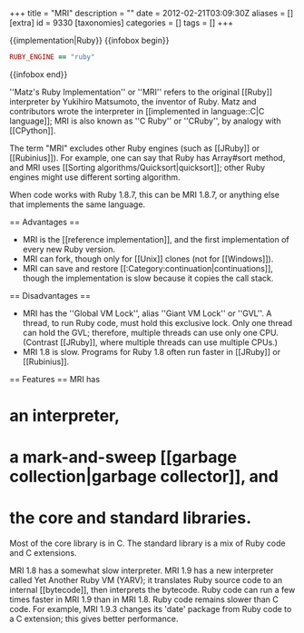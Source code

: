 +++
title = "MRI"
description = ""
date = 2012-02-21T03:09:30Z
aliases = []
[extra]
id = 9330
[taxonomies]
categories = []
tags = []
+++

{{implementation|Ruby}}
{{infobox begin}}
```ruby
RUBY_ENGINE == "ruby"
```
{{infobox end}}

''Matz's Ruby Implementation'' or ''MRI'' refers to the original [[Ruby]] interpreter by Yukihiro Matsumoto, the inventor of Ruby. Matz and contributors wrote the interpreter in [[implemented in language::C|C language]]; MRI is also known as ''C Ruby'' or ''CRuby'', by analogy with [[CPython]].

The term "MRI" excludes other Ruby engines (such as [[JRuby]] or [[Rubinius]]). For example, one can say that Ruby has Array#sort method, and MRI uses [[Sorting algorithms/Quicksort|quicksort]]; other Ruby engines might use different sorting algorithm.

When code works with Ruby 1.8.7, this can be MRI 1.8.7, or anything else that implements the same language.

== Advantages ==
* MRI is the [[reference implementation]], and the first implementation of every new Ruby version.
* MRI can fork, though only for [[Unix]] clones (not for [[Windows]]).
* MRI can save and restore [[:Category:continuation|continuations]], though the implementation is slow because it copies the call stack.

== Disadvantages ==
* MRI has the ''Global VM Lock'', alias ''Giant VM Lock'' or ''GVL''. A thread, to run Ruby code, must hold this exclusive lock. Only one thread can hold the GVL; therefore, multiple threads can use only one CPU. (Contrast [[JRuby]], where multiple threads can use multiple CPUs.)
* MRI 1.8 is slow. Programs for Ruby 1.8 often run faster in [[JRuby]] or [[Rubinius]].

== Features ==
MRI has

# an interpreter,
# a mark-and-sweep [[garbage collection|garbage collector]], and
# the core and standard libraries.

Most of the core library is in C. The standard library is a mix of Ruby code and C extensions.

MRI 1.8 has a somewhat slow interpreter. MRI 1.9 has a new interpreter called Yet Another Ruby VM (YARV); it translates Ruby source code to an internal [[bytecode]], then interprets the bytecode. Ruby code can run a few times faster in MRI 1.9 than in MRI 1.8. Ruby code remains slower than C code. For example, MRI 1.9.3 changes its 'date' package from Ruby code to a C extension; this gives better performance.

